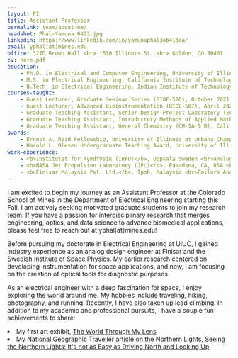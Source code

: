 ```yaml
---
layout: PI
title: Assistant Professor
permalink: team/about-me/
headshot: Phal-Yamuna_0423.jpg
linkedin: https://www.linkedin.com/in/yamunaphal3ab413aa/
email: yphal[at]mines.edu
office: 327D Brown Hall <br> 1610 Illinois St. <br> Golden, CO 80401
cv: here.pdf
education:
    - Ph.D. in Electrical and Computer Engineering, University of Illinois at Urbana-Champaign
    - M.S. in Electrical Engineering, California Institute of Technology
    - B.Tech. in Electrical Engineering, Indian Institute of Technology Roorkee
courses-taught:
    - Guest Lecturer, Graduate Seminar Series (BIOE-570), October 2021
    - Guest Lecturer, Advanced Bioinstrumentation (BIOE-507), April 2021
    - Graduate Teaching Assistant, Senior Design Project Laboratory (ECE-445), Fall 2017 – Summer 2018
    - Graduate Teaching Assistant, Introductory Methods of Applied Mathematics for the Physical Sciences (ACM-100A), California Institute of Technology, Fall 2013
    - Graduate Teaching Assistant, General Chemistry (CH-1A & B), California Institute of Technology, Fall 2012 – Winter 2013
awards: 
    - Ernest A. Reid Fellowship, University of Illinois at Urbana-Champaign
    - Harold L. Olesen Undergraduate Teaching Award, University of Illinois at Urbana-Champaign
work-experience:
    - <b>Institutet for Rymdfysik (IRFU)</b>, Uppsala Sweden <br>Analog Research Design & EMC Engineer, February 2015 – April 2016
    - <b>NASA Jet Propulsion Laboratory (JPL)</b>, Pasadena, CA, USA <br>Graduate Fellow, Water and Carbon Cycles Group, October 2013 – December 2013
    - <b>Finisar Malaysia Pvt. Ltd.</b>, Ipoh, Malaysia <br>Failure Analysis Engineer, Quality Analysis Department, July 2011 – August 2012
---
```


<!--- Profile Headshot must be in team folder!!---->
I am excited to begin my journey as an Assistant Professor at the Colorado School of Mines in the Department of Electrical Engineering starting this Fall. I am actively seeking motivated graduate students to join my research team. If you have a passion for interdisciplinary research that merges engineering, optics, and data science to advance biomedical applications, please feel free to reach out at yphal[at]mines.edu! 

Before pursuing my doctorate in Electrical Engineering at UIUC, I gained industry experience as an analog design engineer at Finisar and the Swedish Institute of Space Physics. My earlier research centered on developing instrumentation for space applications, and now, I am focusing on the creation of optical tools for diagnostic purposes. 

As an electrical engineer with a deep fascination for space, I enjoy exploring the world around me. My hobbies include traveling, hiking, photography, and running. Recently, I have also taken up lead climbing. In addition to my academic and professional pursuits, I have a couple fun achievements to share:

<bl>
<li>My first art exhibit, <a href="https://champaignparks.com/event/the-world-through-my-lens-by-yamuna-phal/2018-10-12/" target = _blank>The World Through My Lens</a></li>
<li>My National Geographic Traveller article on the Northern Lights, <a href="https://natgeotraveller.in/seeing-the-northern-lights-its-not-as-easy-as-driving-north-and-looking-up/" target = _blank>Seeing the Northern Lights: It's not as Easy as Driving North and Looking Up</a></li>
</bl>
